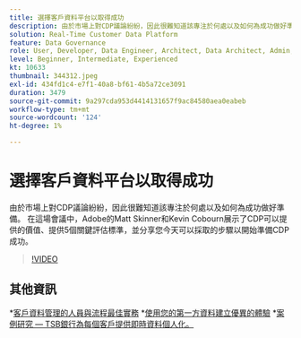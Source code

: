 ```yaml
---
title: 選擇客戶資料平台以取得成功
description: 由於市場上對CDP議論紛紛，因此很難知道該專注於何處以及如何為成功做好準備。
solution: Real-Time Customer Data Platform
feature: Data Governance
role: User, Developer, Data Engineer, Architect, Data Architect, Admin, Leader
level: Beginner, Intermediate, Experienced
kt: 10633
thumbnail: 344312.jpeg
exl-id: 434fd1c4-e7f1-40a8-bf61-4b5a72ce3091
duration: 3479
source-git-commit: 9a297cda953d4414131657f9ac84580aea0eabeb
workflow-type: tm+mt
source-wordcount: '124'
ht-degree: 1%

---
```


# 選擇客戶資料平台以取得成功

由於市場上對CDP議論紛紛，因此很難知道該專注於何處以及如何為成功做好準備。 在這場會議中，Adobe的Matt Skinner和Kevin Cobourn展示了CDP可以提供的價值、提供5個關鍵評估標準，並分享您今天可以採取的步驟以開始準備CDP成功。

>[!VIDEO](https://video.tv.adobe.com/v/344312/?quality=12&learn=on)

## 其他資訊

*[客戶資料管理的人員與流程最佳實務](people-and-process.md)
*[使用您的第一方資料建立優異的體驗](https://experienceleague.adobe.com/docs/events/customer-data-management-voices-recordings/industry/build-superb-experiences-with-your-first-party-data.html)
*[案例研究 — TSB銀行為每個客戶提供即時資料個人化。](https://business.adobe.com/customer-success-stories/tsb-case-study.html)
